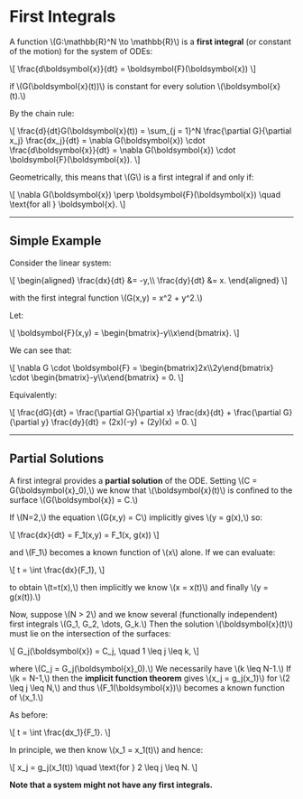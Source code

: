 # First Integrals

A function \\(G:\\mathbb{R}^N \\to \\mathbb{R}\\) is a **first integral** (or constant of the motion) for the system of ODEs:

\\[
    \\frac{d\\boldsymbol{x}}{dt} = \\boldsymbol{F}(\\boldsymbol{x})
\\]

if \\(G(\\boldsymbol{x}(t))\\) is constant for every solution \\(\\boldsymbol{x}(t).\\)

By the chain rule:

\\[
    \\frac{d}{dt}G(\\boldsymbol{x}(t)) = \\sum_{j = 1}^N \\frac{\\partial G}{\\partial x_j} \\frac{dx_j}{dt} = \\nabla G(\\boldsymbol{x}) \\cdot \\frac{d\\boldsymbol{x}}{dt} = \\nabla G(\\boldsymbol{x}) \\cdot \\boldsymbol{F}(\\boldsymbol{x}).
\\]

Geometrically, this means that \\(G\\) is a first integral if and only if:

\\[
    \\nabla G(\\boldsymbol{x}) \\perp \\boldsymbol{F}(\\boldsymbol{x}) \\quad \\text{for all } \\boldsymbol{x}.
\\]

---

## Simple Example

Consider the linear system:

\\[
    \\begin{aligned}
        \\frac{dx}{dt} &= -y,\\\\
        \\frac{dy}{dt} &= x.
    \\end{aligned}
\\]

with the first integral function \\(G(x,y) = x^2 + y^2.\\)

Let:

\\[
    \\boldsymbol{F}(x,y) = \\begin{bmatrix}-y\\\\x\\end{bmatrix}.
\\]

We can see that:

\\[
    \\nabla G \\cdot \\boldsymbol{F} = \\begin{bmatrix}2x\\\\2y\\end{bmatrix} \\cdot \\begin{bmatrix}-y\\\\x\\end{bmatrix} = 0.
\\]

Equivalently:

\\[
    \\frac{dG}{dt} = \\frac{\\partial G}{\\partial x} \\frac{dx}{dt} + \\frac{\\partial G}{\\partial y} \\frac{dy}{dt} = (2x)(-y) + (2y)(x) = 0.
\\]

---

## Partial Solutions

A first integral provides a **partial solution** of the ODE. Setting \\(C = G(\\boldsymbol{x}_0),\\) we know that \\(\\boldsymbol{x}(t)\\) is confined to the surface \\(G(\\boldsymbol{x}) = C.\\)

If \\(N=2,\\) the equation \\(G(x,y) = C\\) implicitly gives \\(y = g(x),\\) so:

\\[
    \\frac{dx}{dt} = F_1(x,y) = F_1(x, g(x))
\\]

and \\(F_1\\) becomes a known function of \\(x\\) alone. If we can evaluate:

\\[
    t = \\int \\frac{dx}{F_1},
\\]

to obtain \\(t=t(x),\\) then implicitly we know \\(x = x(t)\\) and finally \\(y = g(x(t)).\\)

Now, suppose \\(N > 2\\) and we know several (functionally independent) first integrals \\(G_1, G_2, \\dots, G_k.\\) Then the solution \\(\\boldsymbol{x}(t)\\) must lie on the intersection of the surfaces:

\\[
    G_j(\\boldsymbol{x}) = C_j, \\quad 1 \\leq j \\leq k,
\\]

where \\(C_j = G_j(\\boldsymbol{x}_0).\\) We necessarily have \\(k \\leq N-1.\\) If \\(k = N-1,\\) then the **implicit function theorem** gives \\(x_j = g_j(x_1)\\) for \\(2 \\leq j \\leq N,\\) and thus \\(F_1(\\boldsymbol{x})\\) becomes a known function of \\(x_1.\\)

As before:

\\[
    t = \\int \\frac{dx_1}{F_1}.
\\]

In principle, we then know \\(x_1 = x_1(t)\\) and hence:

\\[
    x_j = g_j(x_1(t)) \\quad \\text{for } 2 \\leq j \\leq N.
\\]

**Note that a system might not have any first integrals.**

